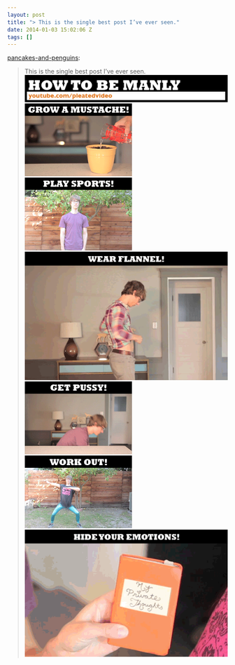 ```yaml
---
layout: post
title: "> This is the single best post I’ve ever seen."
date: 2014-01-03 15:02:06 Z
tags: []
---
```

[pancakes-and-penguins](http://pancakes-and-penguins.tumblr.com/post/56389043877/this-is-the-single-best-post-ive-ever-seen):

> This is the single best post I’ve ever seen.
![](/media/2014/01/72088012830_0.jpg)
![](/media/2014/01/72088012830_1.gif)
![](/media/2014/01/72088012830_2.gif)
![](/media/2014/01/72088012830_3.gif)
![](/media/2014/01/72088012830_4.gif)
![](/media/2014/01/72088012830_5.gif)
![](/media/2014/01/72088012830_6.gif)
